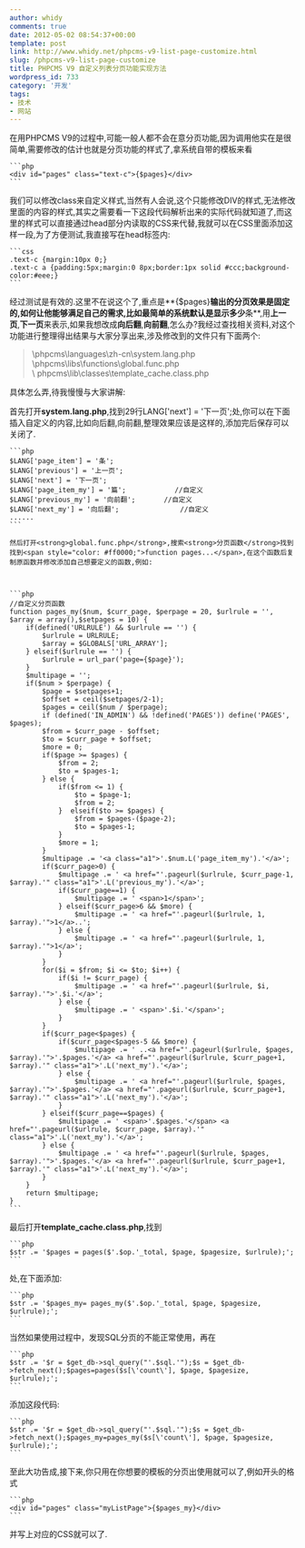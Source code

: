```yaml
---
author: whidy
comments: true
date: 2012-05-02 08:54:37+00:00
template: post
link: http://www.whidy.net/phpcms-v9-list-page-customize.html
slug: /phpcms-v9-list-page-customize
title: PHPCMS V9 自定义列表分页功能实现方法
wordpress_id: 733
category: '开发'
tags:
- 技术
- 网站
---
```


在用PHPCMS V9的过程中,可能一般人都不会在意分页功能,因为调用他实在是很简单,需要修改的估计也就是分页功能的样式了,拿系统自带的模板来看


    
    ```php
    <div id="pages" class="text-c">{$pages}</div>
    ```



我们可以修改class来自定义样式,当然有人会说,这个只能修改DIV的样式,无法修改里面的内容的样式,其实之需要看一下这段代码解析出来的实际代码就知道了,而这里的样式可以直接通过head部分内读取的CSS来代替,我就可以在CSS里面添加这样一段,为了方便测试,我直接写在head标签内:


    
    ```css
    .text-c {margin:10px 0;}
    .text-c a {padding:5px;margin:0 8px;border:1px solid #ccc;background-color:#eee;}
    ```



经过测试是有效的.这里不在说这个了,重点是**{$pages}**输出的分页效果是固定的,如何让他能够满足自己的需求,比如最简单的系统默认是显示多少**条**,用**上一页**,**下一页**来表示,如果我想改成**向后翻**,**向前翻**,怎么办?我经过查找相关资料,对这个功能进行整理得出结果与大家分享出来,涉及修改到的文件只有下面两个:


<blockquote>\phpcms\languages\zh-cn\system.lang.php
\phpcms\libs\functions\global.func.php
\ phpcms\lib\classes\template_cache.class.php</blockquote>


具体怎么弄,待我慢慢与大家讲解:

首先打开**system.lang.php**,找到29行LANG['next'] = '下一页';处,你可以在下面插入自定义的内容,比如向后翻,向前翻,整理效果应该是这样的,添加完后保存可以关闭了.


    
    ```php
    $LANG['page_item'] = '条';
    $LANG['previous'] = '上一页';
    $LANG['next'] = '下一页';
    $LANG['page_item_my'] = '篇';			//自定义
    $LANG['previous_my'] = '向前翻';		//自定义
    $LANG['next_my'] = '向后翻';				//自定义
    ......
    ```
    
    然后打开<strong>global.func.php</strong>,搜索<strong>分页函数</strong>找到找到<span style="color: #ff0000;">function pages...</span>,在这个函数后复制原函数并修改添加自己想要定义的函数,例如:
    
    
    
    ```php
    //自定义分页函数
    function pages_my($num, $curr_page, $perpage = 20, $urlrule = '', $array = array(),$setpages = 10) {
    	if(defined('URLRULE') && $urlrule == '') {
    		$urlrule = URLRULE;
    		$array = $GLOBALS['URL_ARRAY'];
    	} elseif($urlrule == '') {
    		$urlrule = url_par('page={$page}');
    	}
    	$multipage = '';
    	if($num > $perpage) {
    		$page = $setpages+1;
    		$offset = ceil($setpages/2-1);
    		$pages = ceil($num / $perpage);
    		if (defined('IN_ADMIN') && !defined('PAGES')) define('PAGES', $pages);
    		$from = $curr_page - $offset;
    		$to = $curr_page + $offset;
    		$more = 0;
    		if($page >= $pages) {
    			$from = 2;
    			$to = $pages-1;
    		} else {
    			if($from <= 1) {
    				$to = $page-1;
    				$from = 2;
    			}  elseif($to >= $pages) {
    				$from = $pages-($page-2);
    				$to = $pages-1;
    			}
    			$more = 1;
    		}
    		$multipage .= '<a class="a1">'.$num.L('page_item_my').'</a>';
    		if($curr_page>0) {
    			$multipage .= ' <a href="'.pageurl($urlrule, $curr_page-1, $array).'" class="a1">'.L('previous_my').'</a>';
    			if($curr_page==1) {
    				$multipage .= ' <span>1</span>';
    			} elseif($curr_page>6 && $more) {
    				$multipage .= ' <a href="'.pageurl($urlrule, 1, $array).'">1</a>..';
    			} else {
    				$multipage .= ' <a href="'.pageurl($urlrule, 1, $array).'">1</a>';
    			}
    		}
    		for($i = $from; $i <= $to; $i++) {
    			if($i != $curr_page) {
    				$multipage .= ' <a href="'.pageurl($urlrule, $i, $array).'">'.$i.'</a>';
    			} else {
    				$multipage .= ' <span>'.$i.'</span>';
    			}
    		}
    		if($curr_page<$pages) {
    			if($curr_page<$pages-5 && $more) {
    				$multipage .= ' ..<a href="'.pageurl($urlrule, $pages, $array).'">'.$pages.'</a> <a href="'.pageurl($urlrule, $curr_page+1, $array).'" class="a1">'.L('next_my').'</a>';
    			} else {
    				$multipage .= ' <a href="'.pageurl($urlrule, $pages, $array).'">'.$pages.'</a> <a href="'.pageurl($urlrule, $curr_page+1, $array).'" class="a1">'.L('next_my').'</a>';
    			}
    		} elseif($curr_page==$pages) {
    			$multipage .= ' <span>'.$pages.'</span> <a href="'.pageurl($urlrule, $curr_page, $array).'" class="a1">'.L('next_my').'</a>';
    		} else {
    			$multipage .= ' <a href="'.pageurl($urlrule, $pages, $array).'">'.$pages.'</a> <a href="'.pageurl($urlrule, $curr_page+1, $array).'" class="a1">'.L('next_my').'</a>';
    		}
    	}
    	return $multipage;
    }
    ```



最后打开**template_cache.class.php**,找到

    
    ```php
    $str .= '$pages = pages($'.$op.'_total, $page, $pagesize, $urlrule);';
    ```


处,在下面添加:


    
    ```php
    $str .= '$pages_my= pages_my($'.$op.'_total, $page, $pagesize, $urlrule);';
    ```



当然如果使用过程中，发现SQL分页的不能正常使用，再在

    
    ```php
    $str .= '$r = $get_db->sql_query("'.$sql.'");$s = $get_db->fetch_next();$pages=pages($s[\'count\'], $page, $pagesize, $urlrule);';
    ```


添加这段代码:


    
    ```php
    $str .= '$r = $get_db->sql_query("'.$sql.'");$s = $get_db->fetch_next();$pages_my=pages_my($s[\'count\'], $page, $pagesize, $urlrule);';
    ```



至此大功告成,接下来,你只用在你想要的模板的分页出使用就可以了,例如开头的格式


    
    ```php
    <div id="pages" class="myListPage">{$pages_my}</div>
    ```



并写上对应的CSS就可以了.

